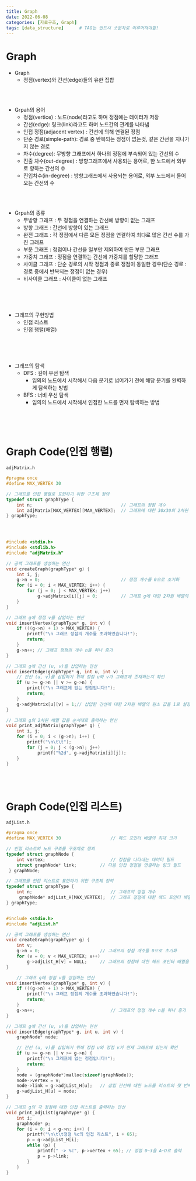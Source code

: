 ```yaml
---
title: Graph
date: 2022-06-08
categories: [자료구조, Graph]
tags: [data_structure]		# TAG는 반드시 소문자로 이루어져야함!
---
```


Graph
==============
* Graph
  *  정점(vertex)와 간선(edge)들의 유한 집합
  
<br><br>

* Grpah의 용어
  * 정점(vertice) : 노드(node)라고도 하며 정점에는 데이터가 저장  
  * 간선(edge): 링크(link)라고도 하며 노드간의 관계를 나타냄
  * 인접 정점(adjacent vertex) : 간선에 의해 연결된 정점
  * 단순 경로(simple-path): 경로 중 반복되는 정점이 없는것, 같은 간선을 지나가지 않는 경로
  * 차수(degree): 무방향 그래프에서 하나의 정점에 부속되어 있는 간선의 수
  * 진출 차수(out-degree) : 방향그래프에서 사용되는 용어로, 한 노드에서 외부로 향하는 간선의 수
  * 진입차수(in-degree) : 방향그래프에서 사용되는 용어로, 외부 노드에서 들어오는 간선의 수

<br><br>

* Grpah의 종류
  * 무방향 그래프 : 두 정점을 연결하는 간선에 방향이 없는 그래프
  * 방향 그래프 : 간선에 방향이 있는 그래프
  * 완전 그래프 : 각 정점에서 다른 모든 정점을 연결하여 최댜로 많은 간선 수를 가진 그래프
  * 부분 그래프 : 정점이나 간선을 일부만 제외하여 만든 부분 그래프
  * 가중치 그래프 : 정점을 연결하는 간선에 가중치를 할당한 그래프
  * 사이클 그래프 : 단순 경로의 시작 정점과 종료 정점이 동일한 경우(단순 경로 : 경로 중에서 반복되는 정점이 없는 경우)
  * 비사이클 그래프 : 사이클이 없는 그래프


<br><br><br>

* 그래프의 구현방법
  * 인접 리스트
  * 인접 행렬(배열)

<br><br><br>

* 그래프의 탐색
  * DFS : 깊이 우선 탐색
    * 임의의 노드에서 시작해서 다음 분기로 넘어가기 전에 해당 분기를 완벽하게 탐색하는 방법
  * BFS : 너비 우선 탐색
    * 임의의 노드에서 시작해서 인접한 노드를 먼저 탐색하는 방법


<br><br><br>

Graph Code(인접 행렬)
=====================

    adjMatrix.h

```C++
#pragma once
#define MAX_VERTEX 30

// 그래프를 인접 행렬로 표현하기 위한 구조체 정의
typedef struct graphType {
    int n;									// 그래프의 정점 개수
    int adjMatrix[MAX_VERTEX][MAX_VERTEX];  // 그래프에 대한 30x30의 2차원 배열
} graphType;

    


#include <stdio.h>
#include <stdlib.h>
#include "adjMatrix.h"

// 공백 그래프를 생성하는 연산
void createGraph(graphType* g) {
    int i, j;
    g->n = 0;								// 정점 개수를 0으로 초기화
    for (i = 0; i < MAX_VERTEX; i++) {
        for (j = 0; j < MAX_VERTEX; j++)
            g->adjMatrix[i][j] = 0;			// 그래프 g에 대한 2차원 배열의 값을 0으로 초기화
    }
}

// 그래프 g에 정점 v를 삽입하는 연산
void insertVertex(graphType* g, int v) {
    if (((g->n) + 1) > MAX_VERTEX) {
        printf("\n 그래프 정점의 개수를 초과하였습니다!");
        return;
    }
    g->n++; // 그래프 정점의 개수 n을 하나 증가
}

// 그래프 g에 간선 (u, v)를 삽입하는 연산
void insertEdge(graphType* g, int u, int v) {
    // 간선 (u, v)를 삽입하기 위해 정점 u와 v가 그래프에 존재하는지 확인
    if (u >= g->n || v >= g->n) {
        printf("\n 그래프에 없는 정점입니다!");
        return;
    }
    g->adjMatrix[u][v] = 1;// 삽입한 간선에 대한 2차원 배열의 원소 값을 1로 설정
}

// 그래프 g의 2차원 배열 값을 순서대로 출력하는 연산
void print_adjMatrix(graphType* g) {
    int i, j;
    for (i = 0; i < (g->n); i++) {
        printf("\n\t\t");
        for (j = 0; j < (g->n); j++)
            printf("%2d", g->adjMatrix[i][j]);
    }
}
```


<br><br>

Graph Code(인접 리스트)
=================================

    adjList.h

```C++
#pragma once
#define MAX_VERTEX 30					// 헤드 포인터 배열의 최대 크기

// 인접 리스트의 노드 구조를 구조체로 정의
typedef struct graphNode {
    int vertex;							// 정점을 나타내는 데이터 필드
    struct graphNode* link;			// 다음 인접 정점을 연결하는 링크 필드
 } graphNode;

// 그래프를 인접 리스트로 표현하기 위한 구조체 정의
typedef struct graphType {
    int n;								// 그래프의 정점 개수
     graphNode* adjList_H[MAX_VERTEX];	// 그래프 정점에 대한 헤드 포인터 배열
} graphType;


#include <stdio.h>
#include "adjList.h"

// 공백 그래프를 생성하는 연산
void createGraph(graphType* g) {
    int v;
    g->n = 0;						// 그래프의 정점 개수를 0으로 초기화
    for (v = 0; v < MAX_VERTEX; v++)
        g->adjList_H[v] = NULL;		// 그래프의 정점에 대한 헤드 포인터 배열을 NULL로 초기화
}

    // 그래프 g에 정점 v를 삽입하는 연산
void insertVertex(graphType* g, int v) {
    if (((g->n) + 1) > MAX_VERTEX) {
        printf("\n 그래프 정점의 개수를 초과하였습니다!");
        return;
    }
    g->n++;								// 그래프의 정점 개수 n을 하나 증가
}

// 그래프 g에 간선 (u, v)를 삽입하는 연산
void insertEdge(graphType* g, int u, int v) {
    graphNode* node;

    // 간선 (u, v)를 삽입하기 위해 정점 u와 정점 v가 현재 그래프에 있는지 확인
    if (u >= g->n || v >= g->n) {
        printf("\n 그래프에 없는 정점입니다!");
        return;
    }
    node = (graphNode*)malloc(sizeof(graphNode));
    node->vertex = v;
    node->link = g->adjList_H[u];	// 삽입 간선에 대한 노드를 리스트의 첫 번째 노드로 연결
    g->adjList_H[u] = node;
}

// 그래프 g의 각 정점에 대한 인접 리스트를 출력하는 연산
void print_adjList(graphType* g) {
    int i;
    graphNode* p;
    for (i = 0; i < g->n; i++) {
        printf("\n\t\t정점 %c의 인접 리스트", i + 65);
        p = g->adjList_H[i];
        while (p) {
            printf(" -> %c", p->vertex + 65); // 정점 0~3을 A~D로 출력
            p = p->link;
        }
    }
}
```
